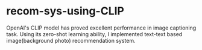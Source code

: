 # recom-sys-using-CLIP
OpenAI's CLIP model has proved excellent performance in image captioning task. Using its zero-shot learning ability, I implemented text-text based image(background photo) recommendation system.
